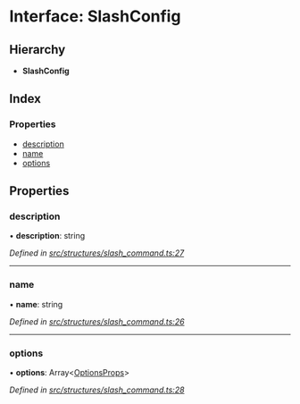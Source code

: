# Interface: SlashConfig

## Hierarchy

* **SlashConfig**

## Index

### Properties

* [description](_structures_slash_command_.slashconfig.md#description)
* [name](_structures_slash_command_.slashconfig.md#name)
* [options](_structures_slash_command_.slashconfig.md#options)

## Properties

### description

•  **description**: string

*Defined in [src/structures/slash_command.ts:27](https://github.com/ourcord/ourcord/blob/6675e55/src/structures/slash_command.ts#L27)*

___

### name

•  **name**: string

*Defined in [src/structures/slash_command.ts:26](https://github.com/ourcord/ourcord/blob/6675e55/src/structures/slash_command.ts#L26)*

___

### options

•  **options**: Array<[OptionsProps](_structures_slash_command_.optionsprops.md)\>

*Defined in [src/structures/slash_command.ts:28](https://github.com/ourcord/ourcord/blob/6675e55/src/structures/slash_command.ts#L28)*
